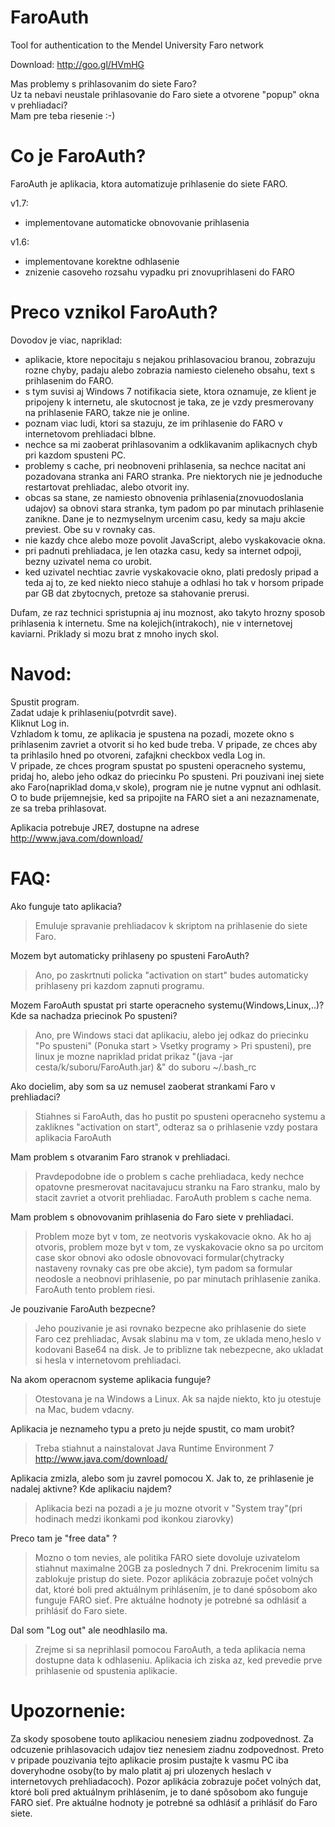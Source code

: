 FaroAuth
========

Tool for authentication to the Mendel University Faro network

Download: http://goo.gl/HVmHG

Mas problemy s prihlasovanim do siete Faro?  
Uz ta nebavi neustale prihlasovanie do Faro siete a otvorene "popup" okna v prehliadaci?  
Mam pre teba riesenie :-)

Co je FaroAuth?
===============

FaroAuth je aplikacia, ktora automatizuje prihlasenie do siete FARO.

v1.7:
- implementovane automaticke obnovovanie prihlasenia  

v1.6:
- implementovane korektne odhlasenie  
- znizenie casoveho rozsahu vypadku pri znovuprihlaseni do FARO

Preco vznikol FaroAuth?
=======================

Dovodov je viac, napriklad:
- aplikacie, ktore nepocitaju s nejakou prihlasovaciou branou, zobrazuju rozne chyby, padaju alebo zobrazia namiesto cieleneho obsahu, text s prihlasenim do FARO.
- s tym suvisi aj Windows 7 notifikacia siete, ktora oznamuje, ze klient je pripojeny k internetu, ale skutocnost je taka, ze je vzdy presmerovany na prihlasenie FARO, takze nie je online.
- poznam viac ludi, ktori sa stazuju, ze im prihlasenie do FARO v internetovom prehliadaci blbne.
- nechce sa mi zaoberat prihlasovanim a odklikavanim aplikacnych chyb pri kazdom spusteni PC.
- problemy s cache, pri neobnoveni prihlasenia, sa nechce nacitat ani pozadovana stranka ani FARO stranka. Pre niektorych nie je jednoduche restartovat prehliadac, alebo otvorit iny.
- obcas sa stane, ze namiesto obnovenia prihlasenia(znovuodoslania udajov) sa obnovi stara stranka, tym padom po par minutach prihlasenie zanikne. Dane je to nezmyselnym urcenim casu, kedy sa maju akcie previest. Obe su v rovnaky cas.
- nie kazdy chce alebo moze povolit JavaScript, alebo vyskakovacie okna.
- pri padnuti prehliadaca, je len otazka casu, kedy sa internet odpoji, bezny uzivatel nema co urobit.
- ked uzivatel nechtiac zavrie vyskakovacie okno, plati predosly pripad a teda aj to, ze ked niekto nieco stahuje a odhlasi ho tak v horsom pripade par GB dat zbytocnych, pretoze sa stahovanie prerusi.

Dufam, ze raz technici spristupnia aj inu moznost, ako takyto hrozny sposob prihlasenia k internetu. Sme na kolejich(intrakoch), nie v internetovej kaviarni. Priklady si mozu brat z mnoho inych skol.

Navod:
======

Spustit program.  
Zadat udaje k prihlaseniu(potvrdit save).  
Kliknut Log in.  
Vzhladom k tomu, ze aplikacia je spustena na pozadi, mozete okno s prihlasenim zavriet a otvorit si ho ked bude treba.
V pripade, ze chces aby ta prihlasilo hned po otvoreni, zafajkni checkbox vedla Log in.  
V pripade, ze chces program spustat po spusteni operacneho systemu, pridaj ho, alebo jeho odkaz do priecinku Po spusteni.
Pri pouzivani inej siete ako Faro(napriklad doma,v skole), program nie je nutne vypnut ani odhlasit. O to bude prijemnejsie, ked sa pripojite na FARO siet a ani nezaznamenate, ze sa treba prihlasovat.

Aplikacia potrebuje JRE7, dostupne na adrese http://www.java.com/download/

FAQ:
====

Ako funguje tato aplikacia?
> Emuluje spravanie prehliadacov k skriptom na prihlasenie do siete Faro.

Mozem byt automaticky prihlaseny po spusteni FaroAuth?
> Ano, po zaskrtnuti policka "activation on start" budes automaticky prihlaseny pri kazdom zapnuti programu.

Mozem FaroAuth spustat pri starte operacneho systemu(Windows,Linux,..)? Kde sa nachadza priecinok Po spusteni?
> Ano, pre Windows staci dat aplikaciu, alebo jej odkaz do priecinku "Po spusteni" (Ponuka start > Vsetky programy > Pri spusteni), pre linux je mozne napriklad pridat prikaz "(java -jar cesta/k/suboru/FaroAuth.jar) &" do suboru ~/.bash_rc

Ako docielim, aby som sa uz nemusel zaoberat strankami Faro v prehliadaci?
> Stiahnes si FaroAuth, das ho pustit po spusteni operacneho systemu a zakliknes "activation on start", odteraz sa o prihlasenie vzdy postara aplikacia FaroAuth

Mam problem s otvaranim Faro stranok v prehliadaci.
> Pravdepodobne ide o problem s cache prehliadaca, kedy nechce opatovne presmerovat nacitavajucu stranku na Faro stranku, malo by stacit zavriet a otvorit prehliadac.
FaroAuth problem s cache nema.

Mam problem s obnovovanim prihlasenia do Faro siete v prehliadaci.
> Problem moze byt v tom, ze neotvoris vyskakovacie okno. Ak ho aj otvoris, problem moze byt v tom, ze vyskakovacie okno sa po urcitom case skor obnovi ako odosle obnovovaci formular(chytracky nastaveny rovnaky cas pre obe akcie), tym padom sa formular neodosle a neobnovi prihlasenie, po par minutach prihlasenie zanika.
FaroAuth tento problem riesi.

Je pouzivanie FaroAuth bezpecne?
> Jeho pouzivanie je asi rovnako bezpecne ako prihlasenie do siete Faro cez prehliadac, Avsak slabinu ma v tom, ze uklada meno,heslo v kodovani Base64 na disk. Je to priblizne tak nebezpecne, ako ukladat si hesla v internetovom prehliadaci.

Na akom operacnom systeme aplikacia funguje?
> Otestovana je na Windows a Linux. Ak sa najde niekto, kto ju otestuje na Mac, budem vdacny.

Aplikacia je neznameho typu a preto ju nejde spustit, co mam urobit?
> Treba stiahnut a nainstalovat Java Runtime Environment 7 http://www.java.com/download/

Aplikacia zmizla, alebo som ju zavrel pomocou X. Jak to, ze prihlasenie je nadalej aktivne? Kde aplikaciu najdem?
> Aplikacia bezi na pozadi a je ju mozne otvorit v "System tray"(pri hodinach medzi ikonkami pod ikonkou ziarovky)

Preco tam je "free data" ?
> Mozno o tom nevies, ale politika FARO siete dovoluje uzivatelom stiahnut maximalne 20GB za poslednych 7 dni. Prekrocenim limitu sa zablokuje pristup do siete. Pozor aplikácia zobrazuje počet volných dat, ktoré boli pred aktuálnym prihlásením, je to dané spôsobom ako funguje FARO sieť. Pre aktuálne hodnoty je potrebné sa odhlásiť a prihlásiť do Faro siete.

Dal som "Log out" ale neodhlasilo ma.
> Zrejme si sa neprihlasil pomocou FaroAuth, a teda aplikacia nema dostupne data k odhlaseniu. Aplikacia ich ziska az, ked prevedie prve prihlasenie od spustenia aplikacie.

Upozornenie:
============

Za skody sposobene touto aplikaciou nenesiem ziadnu zodpovednost. Za odcuzenie prihlasovacich udajov tiez nenesiem ziadnu zodpovednost. Preto v pripade pouzivania tejto aplikacie prosim pustajte k vasmu PC iba doveryhodne osoby(to by malo platit aj pri ulozenych heslach v internetovych prehliadacoch).
Pozor aplikácia zobrazuje počet volných dat, ktoré boli pred aktuálnym prihlásením, je to dané spôsobom ako funguje FARO sieť. Pre aktuálne hodnoty je potrebné sa odhlásiť a prihlásiť do Faro siete.
